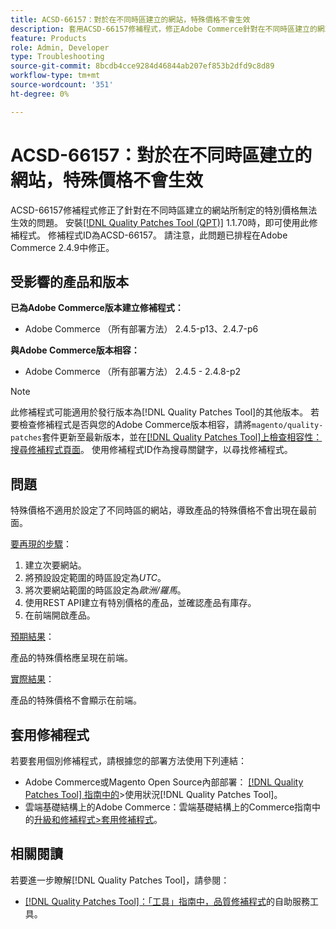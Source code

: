 ```yaml
---
title: ACSD-66157：對於在不同時區建立的網站，特殊價格不會生效
description: 套用ACSD-66157修補程式，修正Adobe Commerce針對在不同時區建立的網站所設特價未生效的問題。
feature: Products
role: Admin, Developer
type: Troubleshooting
source-git-commit: 8bcdb4cce9284d46844ab207ef853b2dfd9c8d89
workflow-type: tm+mt
source-wordcount: '351'
ht-degree: 0%

---
```



# ACSD-66157：對於在不同時區建立的網站，特殊價格不會生效

ACSD-66157修補程式修正了針對在不同時區建立的網站所制定的特別價格無法生效的問題。 安裝[[!DNL Quality Patches Tool (QPT)]](/help/tools/quality-patches-tool/quality-patches-tool-to-self-serve-quality-patches.md) 1.1.70時，即可使用此修補程式。 修補程式ID為ACSD-66157。 請注意，此問題已排程在Adobe Commerce 2.4.9中修正。

## 受影響的產品和版本

**已為Adobe Commerce版本建立修補程式：**

* Adobe Commerce （所有部署方法） 2.4.5-p13、2.4.7-p6

**與Adobe Commerce版本相容：**

* Adobe Commerce （所有部署方法） 2.4.5 - 2.4.8-p2

>[!NOTE]
>
>此修補程式可能適用於發行版本為[!DNL Quality Patches Tool]的其他版本。 若要檢查修補程式是否與您的Adobe Commerce版本相容，請將`magento/quality-patches`套件更新至最新版本，並在[[!DNL Quality Patches Tool]上檢查相容性：搜尋修補程式頁面](https://experienceleague.adobe.com/tools/commerce-quality-patches/index.html)。 使用修補程式ID作為搜尋關鍵字，以尋找修補程式。

## 問題

特殊價格不適用於設定了不同時區的網站，導致產品的特殊價格不會出現在最前面。

<u>要再現的步驟</u>：

1. 建立次要網站。
1. 將預設設定範圍的時區設定為&#x200B;*UTC*。
1. 將次要網站範圍的時區設定為&#x200B;*歐洲/羅馬*。
1. 使用REST API建立有特別價格的產品，並確認產品有庫存。
1. 在前端開啟產品。

<u>預期結果</u>：

產品的特殊價格應呈現在前端。

<u>實際結果</u>：

產品的特殊價格不會顯示在前端。

## 套用修補程式

若要套用個別修補程式，請根據您的部署方法使用下列連結：

* Adobe Commerce或Magento Open Source內部部署： [[!DNL Quality Patches Tool] 指南中的](/help/tools/quality-patches-tool/usage.md)>使用狀況[!DNL Quality Patches Tool]。
* 雲端基礎結構上的Adobe Commerce：雲端基礎結構上的Commerce指南中的[升級和修補程式>套用修補程式](https://experienceleague.adobe.com/docs/commerce-cloud-service/user-guide/develop/upgrade/apply-patches.html)。

## 相關閱讀

若要進一步瞭解[!DNL Quality Patches Tool]，請參閱：

* [[!DNL Quality Patches Tool]：「工具」指南中，品質修補程式](/help/tools/quality-patches-tool/quality-patches-tool-to-self-serve-quality-patches.md)的自助服務工具。
